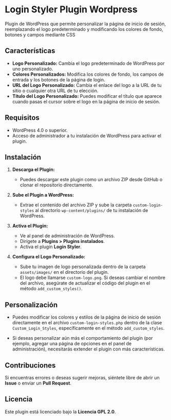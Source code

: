 # Login Styler Plugin Wordpress
Plugin de WordPress que permite personalizar la página de inicio de sesión, reemplazando el logo predeterminado y modificando los colores de fondo, botones y campos mediante CSS

## Características

- **Logo Personalizado:** Cambia el logo predeterminado de WordPress por uno personalizado.
- **Colores Personalizados:** Modifica los colores de fondo, los campos de entrada y los botones de la página de login.
- **URL del Logo Personalizado:** Cambia el enlace del logo a la URL de tu sitio o cualquier otra URL de tu elección.
- **Título del Logo Personalizado:** Puedes modificar el título que aparece cuando pasas el cursor sobre el logo en la página de inicio de sesión.

## Requisitos

- WordPress 4.0 o superior.
- Acceso de administrador a tu instalación de WordPress para activar el plugin.

## Instalación

1. **Descarga el Plugin:**
   - Puedes descargar este plugin como un archivo ZIP desde GitHub o clonar el repositorio directamente.
   
2. **Sube el Plugin a WordPress:**
   - Extrae el contenido del archivo ZIP y sube la carpeta `custom-login-styles` al directorio `wp-content/plugins/` de tu instalación de WordPress.

3. **Activa el Plugin:**
   - Ve al panel de administración de WordPress.
   - Dirígete a **Plugins > Plugins instalados**.
   - Activa el plugin **Login Styler**.

4. **Configura el Logo Personalizado:**
   - Sube tu imagen de logo personalizada dentro de la carpeta `assets/images/` en el directorio del plugin.
   - El logo debe llamarse `custom-logo.png`. Si deseas cambiar el nombre del archivo, asegúrate de actualizar el código del plugin en el método `add_custom_styles()`.

## Personalización

- Puedes modificar los colores y estilos de la página de inicio de sesión directamente en el archivo `custom-login-styles.php` dentro de la clase `Custom_Login_Styles`, específicamente en el método `add_custom_styles`.
  
- Si deseas personalizar aún más el comportamiento del plugin (por ejemplo, agregar una página de opciones en el panel de administración), necesitarás extender el plugin con más características.

## Contribuciones

Si encuentras errores o deseas sugerir mejoras, siéntete libre de abrir un **Issue** o enviar un **Pull Request**.

## Licencia

Este plugin está licenciado bajo la **Licencia GPL 2.0**.

